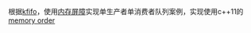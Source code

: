 根据[kfifo][2]，使用[内存屏障][1]实现单生产者单消费者队列案例，实现使用c++11的[memory order][3]


[1]:http://ifeve.com/linux-memory-barriers
[2]:http://blog.csdn.net/caohonghui/article/details/50495476
[3]:http://zh.cppreference.com/w/cpp/atomic/memory_order
